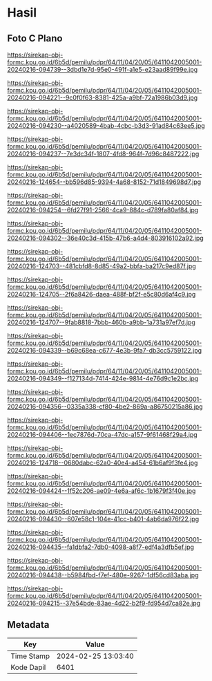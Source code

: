 # Hasil

## Foto C Plano

https://sirekap-obj-formc.kpu.go.id/6b5d/pemilu/pdpr/64/11/04/20/05/6411042005001-20240216-094739--3dbd1e7d-95e0-491f-a1e5-e23aad89f99e.jpg

https://sirekap-obj-formc.kpu.go.id/6b5d/pemilu/pdpr/64/11/04/20/05/6411042005001-20240216-094221--9c0f0f63-8381-425a-a9bf-72a1986b03d9.jpg

https://sirekap-obj-formc.kpu.go.id/6b5d/pemilu/pdpr/64/11/04/20/05/6411042005001-20240216-094230--a4020589-4bab-4cbc-b3d3-91ad84c63ee5.jpg

https://sirekap-obj-formc.kpu.go.id/6b5d/pemilu/pdpr/64/11/04/20/05/6411042005001-20240216-094237--7e3dc34f-1807-4fd8-964f-7d96c8487222.jpg

https://sirekap-obj-formc.kpu.go.id/6b5d/pemilu/pdpr/64/11/04/20/05/6411042005001-20240216-124654--bb596d85-9394-4a68-8152-71d1849698d7.jpg

https://sirekap-obj-formc.kpu.go.id/6b5d/pemilu/pdpr/64/11/04/20/05/6411042005001-20240216-094254--6fd27f91-2566-4ca9-884c-d789fa80af84.jpg

https://sirekap-obj-formc.kpu.go.id/6b5d/pemilu/pdpr/64/11/04/20/05/6411042005001-20240216-094302--36e40c3d-415b-47b6-a4d4-803916102a92.jpg

https://sirekap-obj-formc.kpu.go.id/6b5d/pemilu/pdpr/64/11/04/20/05/6411042005001-20240216-124703--481cbfd8-8d85-49a2-bbfa-ba217c9ed87f.jpg

https://sirekap-obj-formc.kpu.go.id/6b5d/pemilu/pdpr/64/11/04/20/05/6411042005001-20240216-124705--2f6a8426-daea-488f-bf2f-e5c80d6af4c9.jpg

https://sirekap-obj-formc.kpu.go.id/6b5d/pemilu/pdpr/64/11/04/20/05/6411042005001-20240216-124707--9fab8818-7bbb-460b-a9bb-1a731a97ef7d.jpg

https://sirekap-obj-formc.kpu.go.id/6b5d/pemilu/pdpr/64/11/04/20/05/6411042005001-20240216-094339--b69c68ea-c677-4e3b-9fa7-db3cc5759122.jpg

https://sirekap-obj-formc.kpu.go.id/6b5d/pemilu/pdpr/64/11/04/20/05/6411042005001-20240216-094349--f127134d-7414-424e-9814-4e76d9c1e2bc.jpg

https://sirekap-obj-formc.kpu.go.id/6b5d/pemilu/pdpr/64/11/04/20/05/6411042005001-20240216-094356--0335a338-cf80-4be2-869a-a86750215a86.jpg

https://sirekap-obj-formc.kpu.go.id/6b5d/pemilu/pdpr/64/11/04/20/05/6411042005001-20240216-094406--1ec7876d-70ca-47dc-a157-9f61468f29a4.jpg

https://sirekap-obj-formc.kpu.go.id/6b5d/pemilu/pdpr/64/11/04/20/05/6411042005001-20240216-124718--0680dabc-62a0-40e4-a454-61b6af9f3fe4.jpg

https://sirekap-obj-formc.kpu.go.id/6b5d/pemilu/pdpr/64/11/04/20/05/6411042005001-20240216-094424--1f52c206-ae09-4e6a-af6c-1b1679f3f40e.jpg

https://sirekap-obj-formc.kpu.go.id/6b5d/pemilu/pdpr/64/11/04/20/05/6411042005001-20240216-094430--607e58c1-104e-41cc-b401-4ab6da976f22.jpg

https://sirekap-obj-formc.kpu.go.id/6b5d/pemilu/pdpr/64/11/04/20/05/6411042005001-20240216-094435--fa1dbfa2-7db0-4098-a8f7-edf4a3dfb5ef.jpg

https://sirekap-obj-formc.kpu.go.id/6b5d/pemilu/pdpr/64/11/04/20/05/6411042005001-20240216-094438--b5984fbd-f7ef-480e-9267-1df56cd83aba.jpg

https://sirekap-obj-formc.kpu.go.id/6b5d/pemilu/pdpr/64/11/04/20/05/6411042005001-20240216-094215--37e54bde-83ae-4d22-b2f9-fd954d7ca82e.jpg


## Metadata

| Key        | Value               |
| ---------- | ------------------- |
| Time Stamp | 2024-02-25 13:03:40 |
| Kode Dapil | 6401                |



